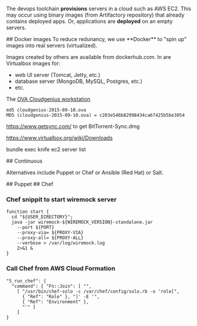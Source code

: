 The devops toolchain **provisions** servers in a cloud such as AWS EC2.
This may occur using binary images (from Artifactory repository) that already contains deployed apps.
Or, applications are **deployed** on an empty servers.

<a id="DockerImages">
## Docker images</a>
To reduce redunancy, we use
**Docker** to "spin up" images into real servers (virtualized).

Images created by others are available from dockerhub.com.
In are Virtualbox images for:

  * web UI server (Tomcat, Jetty, etc.)
  * database server (MongoDB, MySQL, Postgres, etc.)
  * etc.

The <a target="_blank" href="https://be.a.cloudgeni.us/workstation/">
OVA Cloudgenius workstation</a>

  ```
  md5 cloudgenius-2015-09-10.ova 
  MD5 (cloudgenius-2015-09-10.ova) = c203e546b82998434ca67425b5be3054
  ```
  
https://www.getsync.com/
to get BitTorrent-Sync.dmg

https://www.virtualbox.org/wiki/Downloads

 
bundle exec knife ec2 server list





<a id="Continuous">
## Continuous </a>


Alternatives include Puppet or Chef or Ansible (Red Hat) or Salt.

<a id="Puppet">
## Puppet </a>



<a id="Chef">
## Chef </a>

### Chef snippit to start wiremock server

  ```
  function start {
    cd "${USER_DIRECTORY}";
    java -jar wiremock-${WIREMOCK_VERSION}-standalone.jar
      --port ${PORT}
      --proxy-via= ${PROXY-VIA}
      --proxy-all= ${PROXY-ALL}
      --verbose > /var/log/wiremock.log 
      2>&1 &
  }
  ```
  
### Call Chef from AWS Cloud Formation

  ```
  "5_run_chef": {
    "command": { "Fn::Join": [ "", 
      [ "/usr/bin/chef-solo -c /var/chef/config/solo.rb -o 'role[", 
        { "Ref": "Role" }, "]' -E '",
        { "Ref": "Environment" },
        "'" ]
      ]
  }
  ```
